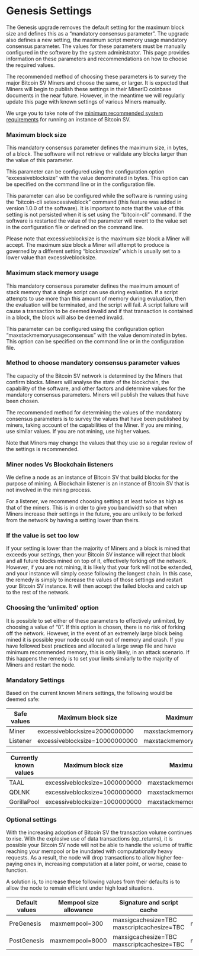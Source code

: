 # Genesis Settings

The Genesis upgrade removes the default setting for the maximum block size and defines this as a “mandatory consensus parameter”. The upgrade also defines a new setting, the maximum script memory usage mandatory consensus parameter. The values for these parameters must be manually configured in the software by the system administrator. This page provides information on these parameters and recommendations on how to choose the required values.

The recommended method of choosing these parameters is to survey the major Bitcoin SV Miners and choose the same, or larger. It is expected that Miners will begin to publish these settings in their MinerID coinbase documents in the near future. However, in the meantime we will regularly update this page with known settings of various Miners manually.

We urge you to take note of the [minimum recommended system requirements](../../system-requirements.md) for running an instance of Bitcoin SV.

### **Maximum block size**

This mandatory consensus parameter defines the maximum size, in bytes, of a block. The software will not retrieve or validate any blocks larger than the value of this parameter.

This parameter can be configured using the configuration option “excessiveblocksize” with the value denominated in bytes. This option can be specified on the command line or in the configuration file.

This parameter can also be configured while the software is running using the “bitcoin-cli setexcessiveblock” command (this feature was added in version 1.0.0 of the software). It is important to note that the value of this setting is not persisted when it is set using the “bitcoin-cli” command. If the software is restarted the value of the parameter will revert to the value set in the configuration file or defined on the command line.

Please note that excessiveblocksize is the maximum size block a Miner will accept.  The maximum size block a Miner will attempt to produce is governed by a different setting “blockmaxsize” which is usually set to a lower value than excessiveblocksize.

### **Maximum stack memory usage**

This mandatory consensus parameter defines the maximum amount of stack memory that a single script can use during evaluation. If a script attempts to use more than this amount of memory during evaluation, then the evaluation will be terminated, and the script will fail. A script failure will cause a transaction to be deemed invalid and if that transaction is contained in a block, the block will also be deemed invalid.

This parameter can be configured using the configuration option “maxstackmemoryusageconsensus” with the value denominated in bytes. This option can be specified on the command line or in the configuration file.

### **Method to choose mandatory consensus parameter values**

The capacity of the Bitcoin SV network is determined by the Miners that confirm blocks. Miners will analyse the state of the blockchain, the capability of the software, and other factors and determine values for the mandatory consensus parameters. Miners will publish the values that have been chosen.

The recommended method for determining the values of the mandatory consensus parameters is to survey the values that have been published by miners, taking account of the capabilities of the Miner. If you are mining, use similar values.  If you are not mining, use higher values.

Note that Miners may change the values that they use so a regular review of the settings is recommended.

### **Miner nodes Vs Blockchain listeners**

We define a node as an instance of Bitcoin SV that build blocks for the purpose of mining.  A Blockchain listener is an instance of Bitcoin SV that is not involved in the mining process.

For a listener, we recommend choosing settings at least twice as high as that of the miners.  This is in order to give you bandwidth so that when Miners increase their settings in the future, you are unlikely to be forked from the network by having a setting lower than theirs.

### **If the value is set too low**

If your setting is lower than the majority of Miners and a block is mined that exceeds your settings, then your Bitcoin SV instance will reject that block and all future blocks mined on top of it, effectively forking off the network. However, if you are not mining, it is likely that your fork will not be extended, and your instance will simply cease following the longest chain. In this case, the remedy is simply to increase the values of those settings and restart your Bitcoin SV instance.  It will then accept the failed blocks and catch up to the rest of the network.

### **Choosing the ‘unlimited’ option**

It is possible to set either of these parameters to effectively unlimited, by choosing a value of “0”.  If this option is chosen, there is no risk of forking off the network. However, in the event of an extremely large block being mined it is possible your node could run out of memory and crash.  If you have followed best practices and allocated a large swap file and have minimum recommended memory, this is only likely, in an attack scenario. If this happens the remedy is to set your limits similarly to the majority of Miners and restart the node.

### **Mandatory Settings**

Based on the current known Miners settings, the following would be deemed safe:

<table><thead><tr><th width="132.33333333333331">Safe values</th><th>Maximum block size</th><th>Maximum script memory usage</th></tr></thead><tbody><tr><td>Miner</td><td>excessiveblocksize=2000000000</td><td>maxstackmemoryusageconsensus=100000000</td></tr><tr><td>Listener</td><td>excessiveblocksize=10000000000</td><td>maxstackmemoryusageconsensus=200000000</td></tr></tbody></table>

<table><thead><tr><th width="155.33333333333331">Currently known values</th><th>Maximum block size</th><th>Maximum script memory usage</th></tr></thead><tbody><tr><td>TAAL</td><td>excessiveblocksize=1000000000</td><td>maxstackmemoryusageconsensus=100000000</td></tr><tr><td>QDLNK</td><td>excessiveblocksize=1000000000</td><td>maxstackmemoryusageconsensus=100000000</td></tr><tr><td>GorillaPool</td><td>excessiveblocksize=1000000000</td><td>maxstackmemoryusageconsensus=100000000</td></tr></tbody></table>

### Optional settings

With the increasing adoption of Bitcoin SV the transaction volume continues to rise. With the explosive use of data transactions (op\_returns), it is possible your Bitcoin SV node will not be able to handle the volume of traffic reaching your mempool or be inundated with computationally heavy requests.  As a result, the node will drop transactions to allow higher fee-paying ones in, increasing computation at a later point, or worse, cease to function.

A solution is, to increase these following values from their defaults is to allow the node to remain efficient under high load situations.

| Default values | Mempool size allowance | Signature and script cache                 | Maxorphantx     |
| -------------- | ---------------------- | ------------------------------------------ | --------------- |
| PreGenesis     | maxmempool=300         | maxsigcachesize=TBC maxscriptcachesize=TBC | maxorphantx=TBC |
| PostGenesis    | maxmempool=8000        | maxsigcachesize=TBC maxscriptcachesize=TBC | maxorphantx=TBC |
